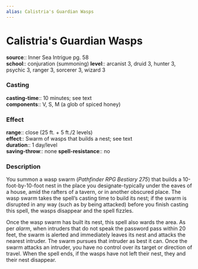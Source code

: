 ```yaml
---
alias: Calistria's Guardian Wasps
---
```


# Calistria's Guardian Wasps 

**source**:: Inner Sea Intrigue pg. 58  
**school**:: conjuration (summoning)
**level**:: arcanist 3, druid 3, hunter 3, psychic 3, ranger 3, sorcerer 3, wizard 3

### Casting 

**casting-time**:: 10 minutes; see text  
**components**:: V, S, M (a glob of spiced honey)

### Effect 

**range**:: close (25 ft. + 5 ft./2 levels)  
**effect**:: Swarm of wasps that builds a nest; see text  
**duration**:: 1 day/level  
**saving-throw**:: none
**spell-resistance**:: no

### Description 

You summon a wasp swarm (*Pathfinder RPG Bestiary 275*) that builds a 10-foot-by-10-foot nest in the place you designate-typically under the eaves of a house, amid the rafters of a tavern, or in another obscured place. The wasp swarm takes the spell’s casting time to build its nest; if the swarm is disrupted in any way (such as by being attacked) before you finish casting this spell, the wasps disappear and the spell fizzles.  
  
Once the wasp swarm has built its nest, this spell also wards the area. As per *alarm*, when intruders that do not speak the password pass within 20 feet, the swarm is alerted and immediately leaves its nest and attacks the nearest intruder. The swarm pursues that intruder as best it can. Once the swarm attacks an intruder, you have no control over its target or direction of travel. When the spell ends, if the wasps have not left their nest, they and their nest disappear.
